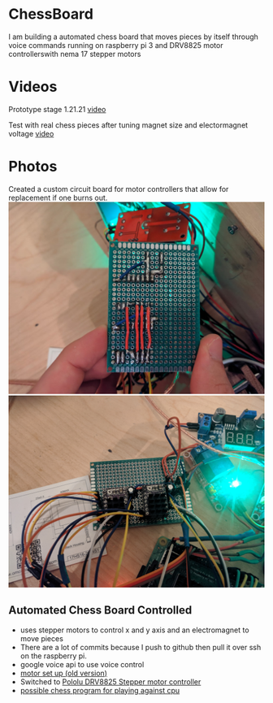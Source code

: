 # ChessBoard
I am building a automated chess board that moves pieces by itself through voice commands
running on raspberry pi 3 and DRV8825 motor controllerswith nema 17 stepper motors

# Videos
Prototype stage 1.21.21 [video](https://youtu.be/2joaITZlWBY)

Test with real chess pieces after tuning magnet size and electormagnet voltage [video](https://youtu.be/bjvCjh__WXg)

# Photos
Created a custom circuit board for motor controllers that allow for replacement if one burns out.
![](Circuit_Back.jpg)
![](Circuit_Front.jpg)

## Automated Chess Board Controlled
* uses stepper motors to control x and y axis and an electromagnet to move pieces
* There are a lot of commits because I push to github then pull it over ssh on the raspberry pi.
* google voice api to use voice control
* [motor set up (old version)](https://learn.adafruit.com/adafruit-dc-and-stepper-motor-hat-for-raspberry-pi/powering-motors)
* Switched to [Pololu DRV8825 Stepper motor controller](https://www.youtube.com/watch?v=LUbhPKBL_IU&t=1412s&ab_channel=rdagger68)
* [possible chess program for playing against cpu](https://code-projects.org/simple-chess-game-in-python-with-source-code/)
